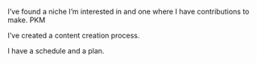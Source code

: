 I’ve found a niche I’m interested in and one where I have contributions to make. PKM

I’ve created a content creation process. 

I have a schedule and a plan. 